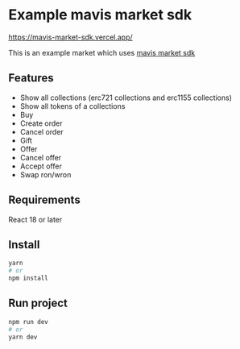 # Example mavis market sdk
https://mavis-market-sdk.vercel.app/

This is an example market which uses [mavis market sdk](https://github.com/axieinfinity/mavis-marketplace-sdk)

## Features

- Show all collections (erc721 collections and erc1155 collections)
- Show all tokens of a collections
- Buy
- Create order
- Cancel order
- Gift
- Offer
- Cancel offer
- Accept offer
- Swap ron/wron

## Requirements

React 18 or later

## Install

```bash
yarn
# or
npm install
```

## Run project

```bash
npm run dev
# or
yarn dev
```

